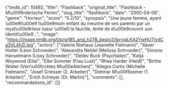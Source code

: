 {"tmdb_id": 10492, "title": "Flashback", "original_title": "Flashback - M\u00f6rderische Ferien", "slug_title": "flashback", "date": "2000-04-06", "genre": "Horreur", "score": "5.2/10", "synopsis": "Une jeune femme, ayant \u00e9t\u00e9 t\u00e9moin enfant du meurtre de ses parents par un myst\u00e9rieux tueur \u00e0 la faucille, tente de d\u00e9couvrir son identit\u00e9...", "image": "https://image.tmdb.org/t/p/w185_and_h278_bestv2/lprviaLKA2YwHUTlvdCa3VL4hZl.jpg", "actors": ["Valerie Niehaus (Jeanette Fielmann)", "Xaver Hutter (Leon Schroeder)", "Alexandra Neldel (Melissa Schroeder)", "Simone Hanselmann (Lissy Schroeder)", "Detlev Buck (Psychiater)", "Katja Woywood (Ella)", "Elke Sommer (Frau Lust)", "Rhea Harder (Heidi)", "Birthe Wolter (Verr\u00fccktes M\u00e4dchen)", "Allegra Curtis (Michelle Fielmann)", "Josef Griesser (2. Arbeiter)", "Dietmar M\u00f6ssmer (1. Arbeiter)", "Erich Schleyer (Dr. Martin)"], "comments": [], "recommandations_id": []}